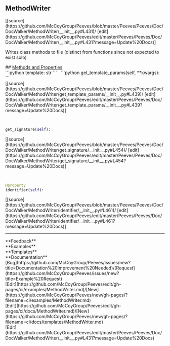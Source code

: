## <a id="Peeves.Peeves.Doc.DocWalker.MethodWriter">MethodWriter</a> 

<div class="docs-source-link" markdown="1">
[[source](https://github.com/McCoyGroup/Peeves/blob/master/Peeves/Peeves/Doc/DocWalker/MethodWriter/__init__.py#L431)/
[edit](https://github.com/McCoyGroup/Peeves/edit/master/Peeves/Peeves/Doc/DocWalker/MethodWriter/__init__.py#L431?message=Update%20Docs)]
</div>

Writes class methods to file
(distinct from functions since not expected to exist solo)







<div class="collapsible-section">
 <div class="collapsible-section collapsible-section-header" markdown="1">
## <a class="collapse-link" data-toggle="collapse" href="#methods" markdown="1"> Methods and Properties</a> <a class="float-right" data-toggle="collapse" href="#methods"><i class="fa fa-chevron-down"></i></a>
 </div>
 <div class="collapsible-section collapsible-section-body collapse " id="methods" markdown="1">
 ```python
template: str
```
<a id="Peeves.Peeves.Doc.DocWalker.MethodWriter.get_template_params" class="docs-object-method">&nbsp;</a> 
```python
get_template_params(self, **kwargs): 
```
<div class="docs-source-link" markdown="1">
[[source](https://github.com/McCoyGroup/Peeves/blob/master/Peeves/Peeves/Doc/DocWalker/MethodWriter/get_template_params/__init__.py#L439)/
[edit](https://github.com/McCoyGroup/Peeves/edit/master/Peeves/Peeves/Doc/DocWalker/MethodWriter/get_template_params/__init__.py#L439?message=Update%20Docs)]
</div>


<a id="Peeves.Peeves.Doc.DocWalker.MethodWriter.get_signature" class="docs-object-method">&nbsp;</a> 
```python
get_signature(self): 
```
<div class="docs-source-link" markdown="1">
[[source](https://github.com/McCoyGroup/Peeves/blob/master/Peeves/Peeves/Doc/DocWalker/MethodWriter/get_signature/__init__.py#L454)/
[edit](https://github.com/McCoyGroup/Peeves/edit/master/Peeves/Peeves/Doc/DocWalker/MethodWriter/get_signature/__init__.py#L454?message=Update%20Docs)]
</div>


<a id="Peeves.Peeves.Doc.DocWalker.MethodWriter.identifier" class="docs-object-method">&nbsp;</a> 
```python
@property
identifier(self): 
```
<div class="docs-source-link" markdown="1">
[[source](https://github.com/McCoyGroup/Peeves/blob/master/Peeves/Peeves/Doc/DocWalker/MethodWriter/identifier/__init__.py#L461)/
[edit](https://github.com/McCoyGroup/Peeves/edit/master/Peeves/Peeves/Doc/DocWalker/MethodWriter/identifier/__init__.py#L461?message=Update%20Docs)]
</div>
 </div>
</div>











---


<div markdown="1" class="text-secondary">
<div class="container">
  <div class="row">
   <div class="col" markdown="1">
**Feedback**   
</div>
   <div class="col" markdown="1">
**Examples**   
</div>
   <div class="col" markdown="1">
**Templates**   
</div>
   <div class="col" markdown="1">
**Documentation**   
</div>
   <div class="col" markdown="1">
   
</div>
   <div class="col" markdown="1">
   
</div>
   <div class="col" markdown="1">
   
</div>
</div>
  <div class="row">
   <div class="col" markdown="1">
[Bug](https://github.com/McCoyGroup/Peeves/issues/new?title=Documentation%20Improvement%20Needed)/[Request](https://github.com/McCoyGroup/Peeves/issues/new?title=Example%20Request)   
</div>
   <div class="col" markdown="1">
[Edit](https://github.com/McCoyGroup/Peeves/edit/gh-pages/ci/examples/MethodWriter.md)/[New](https://github.com/McCoyGroup/Peeves/new/gh-pages/?filename=ci/examples/MethodWriter.md)   
</div>
   <div class="col" markdown="1">
[Edit](https://github.com/McCoyGroup/Peeves/edit/gh-pages/ci/docs/MethodWriter.md)/[New](https://github.com/McCoyGroup/Peeves/new/gh-pages/?filename=ci/docs/templates/MethodWriter.md)   
</div>
   <div class="col" markdown="1">
[Edit](https://github.com/McCoyGroup/Peeves/edit/master/Peeves/Peeves/Doc/DocWalker/MethodWriter/__init__.py#L431?message=Update%20Docs)   
</div>
   <div class="col" markdown="1">
   
</div>
   <div class="col" markdown="1">
   
</div>
   <div class="col" markdown="1">
   
</div>
</div>
</div>
</div>
